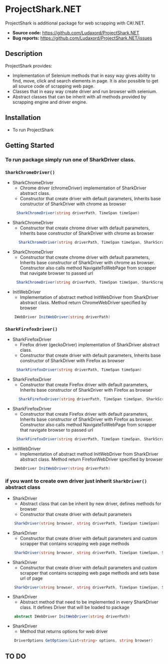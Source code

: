 
# ProjectShark.NET

ProjectShark is additional package for web scrapping with C#/.NET.

- **Source code:** https://github.com/Ludaxord/ProjectShark.NET
- **Bug reports:** https://github.com/Ludaxord/ProjectShark.NET/issues

Description
----------------------

ProjectShark provides:

- Implementation of Selenium methods that in easy way gives ability to find, move, click and search elements in page. It is also possible to get all source code of scrapping web page.
- Classes that in easy way create driver and run browser with selenium.
- Abstract classes that can be inherit with all methods provided by scrapping engine and driver engine.

Installation
----------------------

- To run ProjectShark 



Getting Started
----------------------

### To run package simply run one of SharkDriver class.

### ``SharkChromeDriver()``

* SharkChromeDriver
    * Chrome driver (chromeDriver) implementation of SharkDriver abstract class.
    * Constructor that create driver with default parameters, Inherits base constructor of SharkDriver with chrome as browser

```c#
     SharkChromeDriver(string driverPath, TimeSpan timeSpan)
```

* SharkChromeDriver
    * Constructor that create chrome driver with default parameters, Inherits base constructor of SharkDriver with chrome as browser
         
```c#
      SharkChromeDriver(string driverPath, TimeSpan timeSpan, SharkScrapper scrapper)
```

* SharkChromeDriver
    * Constructor that create chrome driver with default parameters, Inherits base constructor of SharkDriver with chrome as browser.
      Constructor also calls method NavigateToWebPage from scrapper that navigate browser to passed url   
         
```c#
     SharkChromeDriver(string driverPath, TimeSpan timeSpan, SharkScrapper scrapper, string url)
```

* InitWebDriver
    * Implementation of abstract method InitWebDriver from SharkDriver abstract class.
      Method return ChromeWebDriver specified by browser
```c#
    IWebDriver InitWebDriver(string driverPath)
``` 

### ``SharkFirefoxDriver()``

* SharkFirefoxDriver
    * Firefox driver (geckoDriver) implementation of SharkDriver abstract class.
    * Constructor that create driver with default parameters, Inherits base constructor of SharkDriver with Firefox as browser

```c#
     SharkFirefoxDriver(string driverPath, TimeSpan timeSpan)
```

* SharkFirefoxDriver
    * Constructor that create Firefox driver with default parameters, Inherits base constructor of SharkDriver with Firefox as browser
         
```c#
      SharkFirefoxDriver(string driverPath, TimeSpan timeSpan, SharkScrapper scrapper)
```

* SharkFirefoxDriver
    * Constructor that create Firefox driver with default parameters, Inherits base constructor of SharkDriver with Firefox as browser.
      Constructor also calls method NavigateToWebPage from scrapper that navigate browser to passed url   
         
```c#
     SharkFirefoxDriver(string driverPath, TimeSpan timeSpan, SharkScrapper scrapper, string url)
```

* InitWebDriver
    * Implementation of abstract method InitWebDriver from SharkDriver abstract class.
      Method return FirefoxWebDriver specified by browser
```c#
    IWebDriver InitWebDriver(string driverPath)
``` 

### if you want to create own driver just inherit ``SharkDriver()`` abstract class

* SharkDriver
    * Abstract class that can be inherit by new driver, defines methods for browser
    * Constructor that create driver with default parameters
```c#
    SharkDriver(string browser, string driverPath, TimeSpan timeSpan)
``` 

* SharkDriver
    * Constructor that create driver with default parameters and custom scrapper that contains scrapping web page methods
```c#
    SharkDriver(string browser, string driverPath, TimeSpan timeSpan, SharkScrapper scrapper)
``` 

* SharkDriver
    * Constructor that create driver with default parameters and custom scrapper that contains scrapping web page methods and sets base url of page 
```c#
    SharkDriver(string browser, string driverPath, TimeSpan timeSpan, SharkScrapper scrapper)
``` 

* SharkDriver
    * Abstract method that need to be implemented in every SharkDriver class. It defines Driver that will be loaded to package
```c#
    abstract IWebDriver InitWebDriver(string driverPath)
``` 

* SharkDriver
    * Method that returns options for web driver
```c#
    DriverOptions GetOptions(List<string> options, string browser)
``` 

TO DO
----------------------

